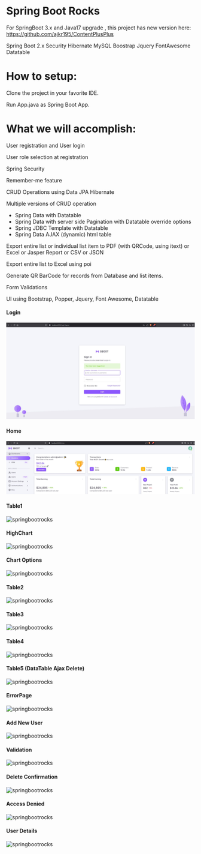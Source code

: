 # Spring Boot Rocks 

For SpringBoot 3.x and Java17 upgrade , this project has new version here: https://github.com/ajkr195/ContentPlusPlus

Spring Boot 2.x Security Hibernate MySQL Boostrap Jquery FontAwesome Datatable

# How to setup:

Clone the project in your favorite IDE.

Run App.java as Spring Boot App.

# What we will accomplish:

User registration and User login

User role selection at registration

Spring Security

Remember-me feature

CRUD Operations using Data JPA Hibernate

Multiple versions of CRUD operation
  - Spring Data with Datatable
  - Spring Data with server side Pagination with Datatable override options
  - Spring JDBC Template with Datatable
  - Spring Data AJAX (dynamic) html table

Export entire list or individual list item to PDF (with QRCode, using itext) or Excel or Jasper Report or CSV or JSON

Export entire list to Excel using poi

Generate QR BarCode for records from Database and list items.

Form Validations

UI using Bootstrap, Popper, Jquery, Font Awesome, Datatable


<h4> Login </h4>

![springbootrocks](https://github.com/ajkr195/springbootrocks/blob/master/screenshots/login.jpg)

<h4> Home </h4>

![springbootrocks](https://github.com/ajkr195/springbootrocks/blob/master/screenshots/home.jpg)

<h4> Table1 </h4>

![springbootrocks](https://github.com/ajkr195/springbootrocks/blob/master/screenshots/table.jpg)

<h4> HighChart </h4>

![springbootrocks](https://github.com/ajkr195/springbootrocks/blob/master/screenshots/chart1.jpg)

<h4> Chart Options </h4>

![springbootrocks](https://github.com/ajkr195/springbootrocks/blob/master/screenshots/chart2.jpg)

<h4> Table2 </h4>

![springbootrocks](https://github.com/ajkr195/springbootrocks/blob/master/screenshots/table2.jpg)


<h4> Table3 </h4>

![springbootrocks](https://github.com/ajkr195/springbootrocks/blob/master/screenshots/table3.jpg)

<h4> Table4 </h4>

![springbootrocks](https://github.com/ajkr195/springbootrocks/blob/master/screenshots/ajaxtable.jpg)

<h4> Table5 (DataTable Ajax Delete)</h4>

![springbootrocks](https://github.com/ajkr195/springbootrocks/blob/master/screenshots/ajaxdelete.jpg)


<h4> ErrorPage </h4>

![springbootrocks](https://github.com/ajkr195/springbootrocks/blob/master/screenshots/errorpage.jpg)


<h4> Add New User </h4>

![springbootrocks](https://github.com/ajkr195/springbootrocks/blob/master/screenshots/addnewuser.jpg)

<h4> Validation </h4>

![springbootrocks](https://github.com/ajkr195/springbootrocks/blob/master/screenshots/validation.jpg)

<h4> Delete Confirmation </h4>

![springbootrocks](https://github.com/ajkr195/springbootrocks/blob/master/screenshots/deleteconfirmation.jpg)


<h4> Access Denied </h4>

![springbootrocks](https://github.com/ajkr195/springbootrocks/blob/master/screenshots/accessdenied.jpg)


<h4> User Details </h4>

![springbootrocks](https://github.com/ajkr195/springbootrocks/blob/master/screenshots/userdetails.jpg)
